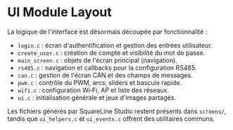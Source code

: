 # UI Module Layout

La logique de l'interface est désormais découpée par fonctionnalité :

- `login.c` : écran d'authentification et gestion des entrées utilisateur.
- `create_user.c` : création de compte et visibilité du mot de passe.
- `main_screen.c` : objets de l'écran principal (navigation).
- `rs485.c` : navigation et callbacks pour la configuration RS485.
- `can.c` : gestion de l'écran CAN et des champs de messages.
- `pwm.c` : contrôle du PWM, arcs, sliders et bascule rapide.
- `wifi.c` : configuration Wi‑Fi, AP et liste des réseaux.
- `ui.c` : initialisation générale et jeux d'images partagés.

Les fichiers générés par SquareLine Studio restent présents dans `screens/`, tandis que `ui_helpers.c` et `ui_events.c` offrent des utilitaires communs.

